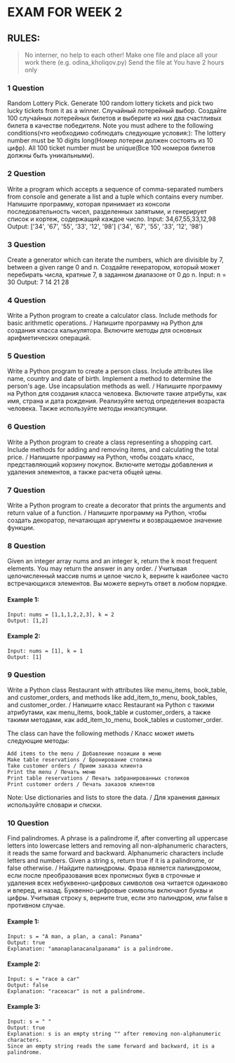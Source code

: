 # EXAM FOR WEEK 2
## RULES:
> No interner, no help to each other!
> Make one file and place all your work there (e.g. odina_kholiqov.py)
> Send the file at 
> You have 2 hours only


### 1 Question
Random Lottery Pick. Generate 100 random lottery tickets and pick two lucky tickets from it as a winner.
Случайный лотерейный выбор. Создайте 100 случайных лотерейных билетов и выберите из них два счастливых билета в качестве победителя.
    Note you must adhere to the following conditions(что необходимо соблюдать следующие условия:):
    The lottery number must be 10 digits long(Номер лотереи должен состоять из 10 цифр).
    All 100 ticket number must be unique(Все 100 номеров билетов должны быть уникальными).


### 2 Question
Write a program which accepts a sequence of comma-separated numbers from console and generate a list and a tuple which contains every number.
Напишите программу, которая принимает из консоли последовательность чисел, разделенных запятыми, и генерирует список и кортеж, содержащий каждое число.
Input:
34,67,55,33,12,98
Output: 
['34', '67', '55', '33', '12', '98']
('34', '67', '55', '33', '12', '98')


### 3 Question
Create a generator which can iterate the numbers, which are divisible by 7, between a given range 0 and n.
Создайте генератором, который может перебирать числа, кратные 7, в заданном диапазоне от 0 до n.
Input:
n = 30
Output:
7 14 21 28

### 4 Question
Write a Python program to create a calculator class. Include methods for basic arithmetic operations. / Напишите программу на Python для создания класса калькулятора. Включите методы для основных арифметических операций.

### 5 Question
Write a Python program to create a person class. Include attributes like name, country and date of birth. Implement a method to determine the person's age. Use incapsulation methods as well. / Напишите программу на Python для создания класса человека. Включите такие атрибуты, как имя, страна и дата рождения. Реализуйте метод определения возраста человека. Также используйте методы инкапсуляции.

### 6 Question
Write a Python program to create a class representing a shopping cart. Include methods for adding and removing items, and calculating the total price. / Напишите программу на Python, чтобы создать класс, представляющий корзину покупок. Включите методы добавления и удаления элементов, а также расчета общей цены.

### 7 Question
Write a Python program to create a decorator that prints the arguments and return value of a function. / Напишите программу на Python, чтобы создать декоратор, печатающая аргументы и возвращаемое значение функции.

### 8 Question
Given an integer array nums and an integer k, return the k most frequent elements. You may return the answer in any order. / Учитывая целочисленный массив nums и целое число k, верните k наиболее часто встречающихся элементов. Вы можете вернуть ответ в любом порядке.

#### Example 1:
    Input: nums = [1,1,1,2,2,3], k = 2
    Output: [1,2]

#### Example 2:
    Input: nums = [1], k = 1
    Output: [1]

### 9 Question
Write a Python class Restaurant with attributes like menu_items, book_table, and customer_orders, and methods like add_item_to_menu, book_tables, and customer_order. / Напишите класс Restaurant на Python с такими атрибутами, как menu_items, book_table и customer_orders, а также такими методами, как add_item_to_menu, book_tables и customer_order.

The class can have the following methods / Класс может иметь следующие методы:

    Add items to the menu / Добавление позиции в меню
    Make table reservations / Бронирование столика
    Take customer orders / Прием заказа клиента
    Print the menu / Печать меню
    Print table reservations / Печать забранированных столиков
    Print customer orders / Печать заказов клиентов

Note: Use dictionaries and lists to store the data. / Для хранения данных используйте словари и списки.


### 10 Question
Find palindromes. A phrase is a palindrome if, after converting all uppercase letters into lowercase letters and removing all non-alphanumeric characters, it reads the same forward and backward. Alphanumeric characters include letters and numbers. Given a string s, return true if it is a palindrome, or false otherwise. / Найдите палиндромы. Фраза является палиндромом, если после преобразования всех прописных букв в строчные и удаления всех небуквенно-цифровых символов она читается одинаково и вперед, и назад. Буквенно-цифровые символы включают буквы и цифры. Учитывая строку s, верните true, если это палиндром, или false в противном случае.

#### Example 1:
    Input: s = "A man, a plan, a canal: Panama"
    Output: true
    Explanation: "amanaplanacanalpanama" is a palindrome.

#### Example 2:
    Input: s = "race a car"
    Output: false
    Explanation: "raceacar" is not a palindrome.

#### Example 3:
    Input: s = " "
    Output: true
    Explanation: s is an empty string "" after removing non-alphanumeric characters.
    Since an empty string reads the same forward and backward, it is a palindrome.

